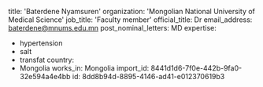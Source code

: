 title: 'Baterdene Nyamsuren'
organization: 'Mongolian National University of Medical Science'
job_title: 'Faculty member'
official_title: Dr
email_address: baterdene@mnums.edu.mn
post_nominal_letters: MD
expertise:
  - hypertension
  - salt
  - transfat
country:
  - Mongolia
works_in: Mongolia
import_id: 8441d1d6-7f0e-442b-9fa0-32e594a4e4bb
id: 8dd8b94d-8895-4146-ad41-e012370619b3
